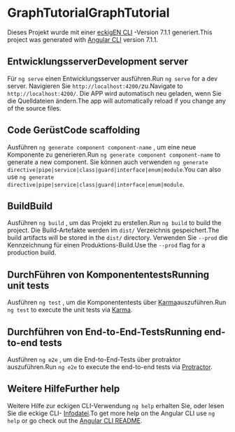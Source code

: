 # <a name="graphtutorial"></a><span data-ttu-id="668f1-101">GraphTutorial</span><span class="sxs-lookup"><span data-stu-id="668f1-101">GraphTutorial</span></span>

<span data-ttu-id="668f1-102">Dieses Projekt wurde mit einer [eckigEN CLI](https://github.com/angular/angular-cli) -Version 7.1.1 generiert.</span><span class="sxs-lookup"><span data-stu-id="668f1-102">This project was generated with [Angular CLI](https://github.com/angular/angular-cli) version 7.1.1.</span></span>

## <a name="development-server"></a><span data-ttu-id="668f1-103">Entwicklungsserver</span><span class="sxs-lookup"><span data-stu-id="668f1-103">Development server</span></span>

<span data-ttu-id="668f1-104">Für `ng serve` einen Entwicklungsserver ausführen.</span><span class="sxs-lookup"><span data-stu-id="668f1-104">Run `ng serve` for a dev server.</span></span> <span data-ttu-id="668f1-105">Navigieren Sie `http://localhost:4200/`zu.</span><span class="sxs-lookup"><span data-stu-id="668f1-105">Navigate to `http://localhost:4200/`.</span></span> <span data-ttu-id="668f1-106">Die APP wird automatisch neu geladen, wenn Sie die Quelldateien ändern.</span><span class="sxs-lookup"><span data-stu-id="668f1-106">The app will automatically reload if you change any of the source files.</span></span>

## <a name="code-scaffolding"></a><span data-ttu-id="668f1-107">Code Gerüst</span><span class="sxs-lookup"><span data-stu-id="668f1-107">Code scaffolding</span></span>

<span data-ttu-id="668f1-108">Ausführen `ng generate component component-name` , um eine neue Komponente zu generieren.</span><span class="sxs-lookup"><span data-stu-id="668f1-108">Run `ng generate component component-name` to generate a new component.</span></span> <span data-ttu-id="668f1-109">Sie können auch verwenden `ng generate directive|pipe|service|class|guard|interface|enum|module`.</span><span class="sxs-lookup"><span data-stu-id="668f1-109">You can also use `ng generate directive|pipe|service|class|guard|interface|enum|module`.</span></span>

## <a name="build"></a><span data-ttu-id="668f1-110">Build</span><span class="sxs-lookup"><span data-stu-id="668f1-110">Build</span></span>

<span data-ttu-id="668f1-111">Ausführen `ng build` , um das Projekt zu erstellen.</span><span class="sxs-lookup"><span data-stu-id="668f1-111">Run `ng build` to build the project.</span></span> <span data-ttu-id="668f1-112">Die Build-Artefakte werden im `dist/` Verzeichnis gespeichert.</span><span class="sxs-lookup"><span data-stu-id="668f1-112">The build artifacts will be stored in the `dist/` directory.</span></span> <span data-ttu-id="668f1-113">Verwenden Sie `--prod` die Kennzeichnung für einen Produktions-Build.</span><span class="sxs-lookup"><span data-stu-id="668f1-113">Use the `--prod` flag for a production build.</span></span>

## <a name="running-unit-tests"></a><span data-ttu-id="668f1-114">DurchFühren von Komponententests</span><span class="sxs-lookup"><span data-stu-id="668f1-114">Running unit tests</span></span>

<span data-ttu-id="668f1-115">Ausführen `ng test` , um die Komponententests über [Karma](https://karma-runner.github.io)auszuführen.</span><span class="sxs-lookup"><span data-stu-id="668f1-115">Run `ng test` to execute the unit tests via [Karma](https://karma-runner.github.io).</span></span>

## <a name="running-end-to-end-tests"></a><span data-ttu-id="668f1-116">Durchführen von End-to-End-Tests</span><span class="sxs-lookup"><span data-stu-id="668f1-116">Running end-to-end tests</span></span>

<span data-ttu-id="668f1-117">Ausführen `ng e2e` , um die End-to-End-Tests [](http://www.protractortest.org/)über protraktor auszuführen.</span><span class="sxs-lookup"><span data-stu-id="668f1-117">Run `ng e2e` to execute the end-to-end tests via [Protractor](http://www.protractortest.org/).</span></span>

## <a name="further-help"></a><span data-ttu-id="668f1-118">Weitere Hilfe</span><span class="sxs-lookup"><span data-stu-id="668f1-118">Further help</span></span>

<span data-ttu-id="668f1-119">Weitere Hilfe zur eckigen CLI-Verwendung `ng help` erhalten Sie, oder lesen Sie die eckige CLI- [Infodatei](https://github.com/angular/angular-cli/blob/master/README.md).</span><span class="sxs-lookup"><span data-stu-id="668f1-119">To get more help on the Angular CLI use `ng help` or go check out the [Angular CLI README](https://github.com/angular/angular-cli/blob/master/README.md).</span></span>
